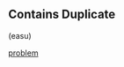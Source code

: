 ## Contains Duplicate
(easu)

<a href="https://leetcode.com/problems/contains-duplicate/">problem</a>
